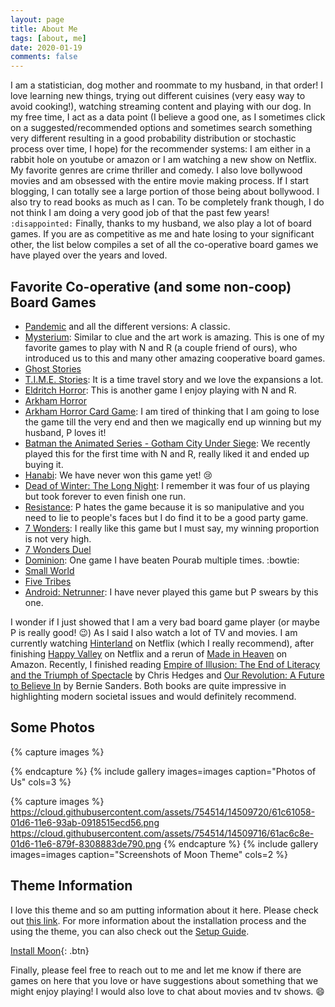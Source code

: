 ```yaml
---
layout: page
title: About Me
tags: [about, me]
date: 2020-01-19
comments: false
---
```


I am a statistician, dog mother and roommate to my husband, in that order! I love learning new things, trying out different cuisines (very easy way to avoid cooking!), watching streaming content and playing with our dog. In my free time, I act as a data point (I believe a good one, as I sometimes click on a suggested/recommended options and sometimes search something very different resulting in a good probability distribution or stochastic process over time, I hope) for the recommender systems: I am either in a rabbit hole on youtube or amazon or I am watching a new show on Netflix. My favorite genres are crime thriller and comedy. I also love bollywood movies and am obsessed with the entire movie making process. If I start blogging, I can totally see a large portion of those being about bollywood. I also try to read books as much as I can. To be completely frank though, I do not think I am doing a very good job of that the past few years! `:disappointed:` Finally, thanks to my husband, we also play a lot of board games. If you are as competitive as me and hate losing to your significant other, the list below compiles a set of all the co-operative board games we have played over the years and loved.

## Favorite Co-operative (and some non-coop) Board Games
* [Pandemic](https://boardgamegeek.com/boardgame/30549/pandemic) and all the different versions: A classic.
* [Mysterium](https://boardgamegeek.com/boardgame/181304/mysterium): Similar to clue and the art work is amazing. This is one of my favorite games to play with N and R (a couple friend of ours), who introduced us to this and many other amazing cooperative board games.
* [Ghost Stories](https://boardgamegeek.com/boardgame/37046/ghost-stories)
* [T.I.M.E. Stories](https://boardgamegeek.com/boardgame/146508/time-stories): It is a time travel story and we love the expansions a lot.
* [Eldritch Horror](https://boardgamegeek.com/boardgame/146021/eldritch-horror): This is another game I enjoy playing with N and R. 
* [Arkham Horror](https://boardgamegeek.com/boardgame/15987/arkham-horror)
* [Arkham Horror Card Game](https://boardgamegeek.com/boardgame/205637/arkham-horror-card-game): I am tired of thinking that I am going to lose the game till the very end and then we magically end up winning but my husband, P loves it!
* [Batman the Animated Series - Gotham City Under Siege](https://boardgamegeek.com/boardgame/252693/batman-animated-series-gotham-city-under-siege): We recently played this for the first time with N and R, really liked it and ended up buying it. 
* [Hanabi](https://boardgamegeek.com/boardgame/98778/hanabi): We have never won this game yet! :cry:
* [Dead of Winter: The Long Night](https://boardgamegeek.com/boardgame/193037/dead-winter-long-night): I remember it was four of us playing but took forever to even finish one run.
* [Resistance](https://boardgamegeek.com/boardgame/41114/resistance): P hates the game because it is so manipulative and you need to lie to people's faces but I do find it to be a good party game.
* [7 Wonders](https://boardgamegeek.com/boardgame/68448/7-wonders): I really like this game but I must say, my winning proportion is not very high. 
* [7 Wonders Duel](https://boardgamegeek.com/boardgame/173346/7-wonders-duel)
* [Dominion](https://boardgamegeek.com/boardgame/36218/dominion): One game I have beaten Pourab multiple times. :bowtie:
* [Small World](https://boardgamegeek.com/boardgame/40692/small-world)
* [Five Tribes](https://boardgamegeek.com/boardgame/157354/five-tribes)
* [Android: Netrunner](https://boardgamegeek.com/boardgame/124742/android-netrunner): I have never played this game but P swears by this one.

I wonder if I just showed that I am a very bad board game player (or maybe P is really good! :wink:) As I said I also watch a lot of TV and movies. I am currently watching [Hinterland](https://www.imdb.com/title/tt2575968/) on Netflix (which I really recommend), after finishing [Happy Valley](https://www.imdb.com/title/tt3428912/?ref_=nv_sr_srsg_0) on Netflix and a rerun of [Made in Heaven](https://www.imdb.com/title/tt6494622/?ref_=nv_sr_srsg_0) on Amazon. 
Recently, I finished reading [Empire of Illusion: The End of Literacy and the Triumph of Spectacle](https://www.amazon.com/Empire-Illusion-Literacy-Triumph-Spectacle/dp/1568586132/ref=asc_df_1568586132/?tag=hyprod-20&linkCode=df0&hvadid=312446862670&hvpos=1o3&hvnetw=g&hvrand=5909840485477128066&hvpone=&hvptwo=&hvqmt=&hvdev=c&hvdvcmdl=&hvlocint=&hvlocphy=9051678&hvtargid=aud-802037562948:pla-489622427916&psc=1) by Chris Hedges and [Our Revolution: A Future to Believe In](https://www.amazon.com/Our-Revolution-Believe-Bernie-Sanders/dp/1427285330/ref=asc_df_1427285330/?tag=hyprod-20&linkCode=df0&hvadid=312400961658&hvpos=1o1&hvnetw=g&hvrand=17575441291194841534&hvpone=&hvptwo=&hvqmt=&hvdev=c&hvdvcmdl=&hvlocint=&hvlocphy=9051678&hvtargid=pla-570030255825&psc=1) by Bernie Sanders. Both books are quite impressive in highlighting modern societal issues and would definitely recommend.

## Some Photos

{% capture images %}
    <img src="assets/img/github_photo4.JPG" class="img-responsive" alt=""> </div>
    
{% endcapture %}
{% include gallery images=images caption="Photos of Us" cols=3 %}

{% capture images %}
    https://cloud.githubusercontent.com/assets/754514/14509720/61c61058-01d6-11e6-93ab-0918515ecd56.png
    https://cloud.githubusercontent.com/assets/754514/14509716/61ac6c8e-01d6-11e6-879f-8308883de790.png
{% endcapture %}
{% include gallery images=images caption="Screenshots of Moon Theme" cols=2 %}

## Theme Information

I love this theme and so am putting information about it here. Please check out [this link](https://taylantatli.github.io/Moon/). For more information about the installation process and the using the theme, you can also check out the [Setup Guide](http://taylantatli.me/Moon/moon-theme/).
      
[Install Moon](https://github.com/TaylanTatli/Moon){: .btn}

Finally, please feel free to reach out to me and let me know if there are games on here that you love or have suggestions about something that we might enjoy playing! I would also love to chat about movies and tv shows. :smile:
